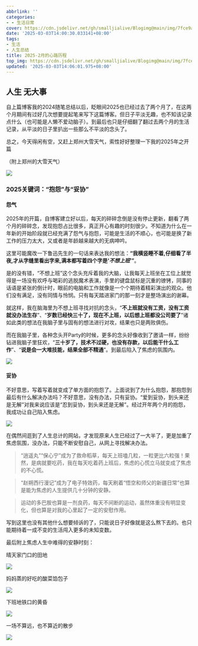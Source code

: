 ```yaml
---
abbrlink: ''
categories:
- - 生活日常
cover: https://cdn.jsdelivr.net/gh/smalljialive/Blogimg@main/img/7fce9a32b4a807d1ac8f9425be73b030.jpg
date: '2025-03-03T14:00:30.033141+08:00'
tags:
- 生活
- 人生总结
title: 2025-2月的心路历程
top_img: https://cdn.jsdelivr.net/gh/smalljialive/Blogimg@main/img/7fce9a32b4a807d1ac8f9425be73b030.jpg
updated: '2025-03-03T14:06:01.975+08:00'
---
```

## 人生 无大事

自上篇博客我的2024随笔总结以后，眨眼间2025也已经过去了两个月了，在这两个月期间有过好几次想要提起笔来写下这篇博客。但日子平淡无趣，也不知该记录点什么（也可能是人懒不爱动脑子）。到最后也只是仔细翻了翻过去两个月的生活记录，从平淡的日子里扒出一些那么不平淡的念头了。

总之，今天得闲有空，又赶上郑州大雪天气，索性好好整理一下我的2025年之开篇

（附上郑州的大雪天气）

![](https://cdn.jsdelivr.net/gh/smalljialive/Blogimg@main/img/7fce9a32b4a807d1ac8f9425be73b030.jpg)

### 2025关键词：“抱怨”与“妥协”

#### 怨气

2025年的开篇，自博客建立好以后，每天的碎碎念倒是没有停止更新，翻看了两个月的碎碎念，发现抱怨占比很多，真正开心有趣的时刻很少。不知道为什么在一年新的开始阶段就已经充满了怨气与抱怨，可能是生活的不顺心，也可能是换了新工作的压力太大，又或者是年龄越来越大的无病呻吟。

这里可能魔改一下鲁迅先生的一句话来表达我的想法：**“我横竖睡不着,仔细看了半夜,才从字缝里看出字来,满本都写着四个字是‘*不想上班*’”**。

是的没有错，“不想上班”这个念头充斥着我的大脑，让我每天上班坐在工位上就觉得是一场没有欢呼与喝彩的逃脱魔术表演，手里的键盘鼠标是沉重的镣铐，同事的话语是紧张的倒计时，眼前的电脑和工作就像是一个个期待着精彩演出的观众。他们没有满足，没有同情与怜悯。只有每天踏进家门的那一刻才是整场演出的谢幕。

就这样，我在脑海里为不想上班寻找对抗的念头，“**不上班就没有工资，没有工资就没办法生存**”、“**岁数已经快三十了，现在不上班，以后想上班都没公司要了**”诸如此类的想法在我脑子里与固有的想法进行对攻，结果也只是两败俱伤。

而在我脑子里，各种念头开Party的时候，更多的念头好像收到了邀请一样，纷纷钻进我脑子里狂欢，“**三十岁了，技术不过硬，也没有存款，以后能干什么工作**”、“**说是会一大堆技能，结果全部不精通**”。到最后陷入了焦虑的氛围内。

![](https://cdn.jsdelivr.net/gh/smalljialive/Blogimg@main/img/%E5%BE%AE%E4%BF%A1%E6%88%AA%E5%9B%BE_20250303142057.png)

#### 妥协

不好意思，写着写着就变成了单方面的抱怨了。上面说到了为什么抱怨，那抱怨到最后有什么解决办法吗？不好意思，没有办法，只有妥协。“爱到妥协，到头来还是无解”对我来说应该是“忍到妥协，到头来还是无解”。经过开年两个月的抱怨，我成功让自己陷入焦虑。

![](https://cdn.jsdelivr.net/gh/smalljialive/Blogimg@main/img/%E5%BE%AE%E4%BF%A1%E6%88%AA%E5%9B%BE_20250303140311.png)

在偶然间逛到了人生总计的网站，才发现原来人生已经过了一大半了，更是加重了焦虑氛围，没办法，只能不断安慰自己，从网上寻找解决办法。

> “逍遥丸”“保心宁”成为了救命稻草，每天上班嗑几粒，一粒更比六粒强！果然，是病就要吃药，我在每天吃着药上班后，焦虑的心慌立马就变成了焦虑的不心慌。

> “赵朔西行漫记”成为了电子特效药，每天刷着“悟空和师父的新疆日常”也算是能为焦虑的人生提供几十分钟的安静。

> 运动的多巴胺也算是一剂良药，每天不间断的运动，虽然体重没有明显变化，但也算是对我的心里起了一定的安慰作用。

写到这里也没有其他什么想要倾诉的了，只能说日子好像就是这么熬下去的。也只能期待着一成不变的生活闯入更多的未知变数。

最后附上焦虑人生中难得的安静时刻：

晴天家门口的田地

![](https://cdn.jsdelivr.net/gh/smalljialive/Blogimg@main/img/%E5%BE%AE%E4%BF%A1%E5%9B%BE%E7%89%87_20250303152705.jpg)

妈妈蒸的好吃的酸菜馅包子

![](https://cdn.jsdelivr.net/gh/smalljialive/Blogimg@main/img/%E5%BE%AE%E4%BF%A1%E5%9B%BE%E7%89%87_20250303152708.jpg)

下班地铁口的黄昏

![](https://cdn.jsdelivr.net/gh/smalljialive/Blogimg@main/img/%E5%BE%AE%E4%BF%A1%E5%9B%BE%E7%89%87_20250303152700.jpg)

一场不算远，也不算近的散步

![](https://cdn.jsdelivr.net/gh/smalljialive/Blogimg@main/img/%E5%BE%AE%E4%BF%A1%E5%9B%BE%E7%89%87_20250303152657.jpg)
